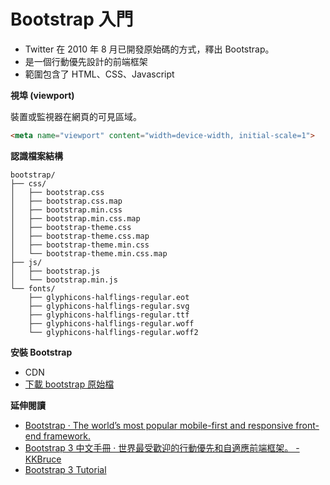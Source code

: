 # Bootstrap 入門

* Twitter 在 2010 年 8 月已開發原始碼的方式，釋出 Bootstrap。
* 是一個行動優先設計的前端框架
* 範圍包含了 HTML、CSS、Javascript

**視埠 (viewport)**

裝置或監視器在網頁的可見區域。

```html
<meta name="viewport" content="width=device-width, initial-scale=1">
```

**認識檔案結構**

```
bootstrap/
├── css/
│   ├── bootstrap.css
│   ├── bootstrap.css.map
│   ├── bootstrap.min.css
│   ├── bootstrap.min.css.map
│   ├── bootstrap-theme.css
│   ├── bootstrap-theme.css.map
│   ├── bootstrap-theme.min.css
│   └── bootstrap-theme.min.css.map
├── js/
│   ├── bootstrap.js
│   └── bootstrap.min.js
└── fonts/
    ├── glyphicons-halflings-regular.eot
    ├── glyphicons-halflings-regular.svg
    ├── glyphicons-halflings-regular.ttf
    ├── glyphicons-halflings-regular.woff
    └── glyphicons-halflings-regular.woff2
```

**安裝 Bootstrap**

* CDN
* [下載 bootstrap 原始檔](https://github.com/twbs/bootstrap/releases/download/v3.3.7/bootstrap-3.3.7-dist.zip)

**延伸閱讀**

* [Bootstrap · The world’s most popular mobile-first and responsive front-end framework.](http://getbootstrap.com/)
* [Bootstrap 3 中文手冊 · 世界最受歡迎的行動優先和自適應前端框架。 - KKBruce](https://kkbruce.tw/bs3)
* [Bootstrap 3 Tutorial](http://www.w3schools.com/bootstrap/default.asp)

